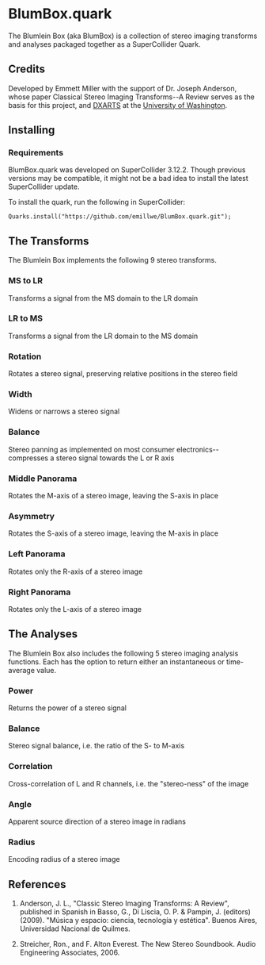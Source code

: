 # BlumBox.quark

The Blumlein Box (aka BlumBox) is a collection of stereo imaging transforms and analyses 
packaged together as a SuperCollider Quark. 

## Credits
Developed by Emmett Miller with the support of Dr. Joseph Anderson, whose paper Classical Stereo Imaging Transforms--A Review serves as the basis for this project, and [DXARTS](https://dxarts.washington.edu/) at the [University of Washington](https://uw.edu/).

## Installing

### Requirements
BlumBox.quark was developed on SuperCollider 3.12.2. Though previous versions may be compatible, it might not be a bad idea to install the latest SuperCollider update.

To install the quark, run the following in SuperCollider:
```supercollider
Quarks.install("https://github.com/emillwe/BlumBox.quark.git");
```

## The Transforms
The Blumlein Box implements the following 9 stereo transforms.

### MS to LR
Transforms a signal from the MS domain to the LR domain

### LR to MS
Transforms a signal from the LR domain to the MS domain

### Rotation
Rotates a stereo signal, preserving relative positions in the stereo field

### Width
Widens or narrows a stereo signal

### Balance
Stereo panning as implemented on most consumer electronics--compresses a stereo signal towards the L or R axis

### Middle Panorama
Rotates the M-axis of a stereo image, leaving the S-axis in place

### Asymmetry
Rotates the S-axis of a stereo image, leaving the M-axis in place

### Left Panorama
Rotates only the R-axis of a stereo image

### Right Panorama
Rotates only the L-axis of a stereo image

## The Analyses
The Blumlein Box also includes the following 5 stereo imaging analysis functions. Each has the option to return either an instantaneous or time-average value.

### Power
Returns the power of a stereo signal

### Balance
Stereo signal balance, i.e. the ratio of the S- to M-axis

### Correlation
Cross-correlation of L and R channels, i.e. the "stereo-ness" of the image

### Angle
Apparent source direction of a stereo image in radians

### Radius
Encoding radius of a stereo image

## References
1. Anderson, J. L., "Classic Stereo Imaging Transforms: A Review", published in Spanish in Basso, G., Di Liscia, O. P. & Pampin, J. (editors)(2009). "Música y espacio: ciencia, tecnología y estética". Buenos Aires, Universidad Nacional de Quilmes.

2. Streicher, Ron., and F. Alton Everest. The New Stereo Soundbook. Audio Engineering Associates, 2006. 
